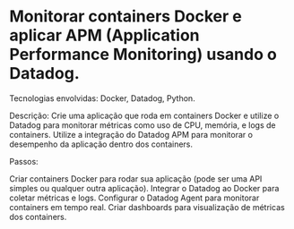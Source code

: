 # Monitorar containers Docker e aplicar APM (Application Performance Monitoring) usando o Datadog.

Tecnologias envolvidas: Docker, Datadog, Python.

Descrição: Crie uma aplicação que roda em containers Docker e utilize o Datadog para monitorar métricas como uso de CPU, memória, e logs de containers. Utilize a integração do Datadog APM para monitorar o desempenho da aplicação dentro dos containers.

Passos:

Criar containers Docker para rodar sua aplicação (pode ser uma API simples ou qualquer outra aplicação).
Integrar o Datadog ao Docker para coletar métricas e logs.
Configurar o Datadog Agent para monitorar containers em tempo real.
Criar dashboards para visualização de métricas dos containers.
